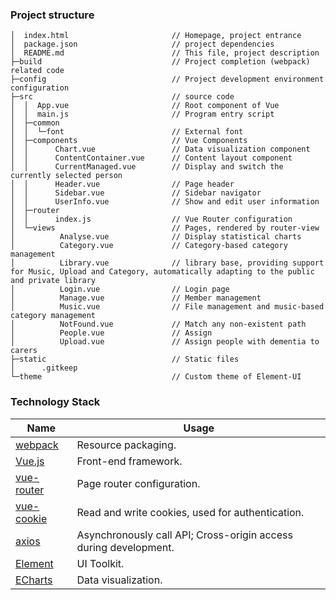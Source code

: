 ### Project structure

```
│  index.html                       // Homepage, project entrance
│  package.json                     // project dependencies
│  README.md                        // This file, project description
├─build                             // Project completion (webpack) related code
├─config                            // Project development environment configuration
├─src                               // source code
│  │  App.vue                       // Root component of Vue
│  │  main.js                       // Program entry script
│  ├─common
│  │  └─font                        // External font
│  ├─components                     // Vue Components
│  │      Chart.vue                 // Data visualization component
│  │      ContentContainer.vue      // Content layout component
│  │      CurrentManaged.vue        // Display and switch the currently selected person
│  │      Header.vue                // Page header
│  │      Sidebar.vue               // Sidebar navigator
│  │      UserInfo.vue              // Show and edit user information
│  ├─router
│  │      index.js                  // Vue Router configuration
│  └─views                          // Pages, rendered by router-view
│          Analyse.vue              // Display statistical charts
│          Category.vue             // Category-based category management
│          Library.vue              // library base, providing support for Music, Upload and Category, automatically adapting to the public and private library
│          Login.vue                // Login page
│          Manage.vue               // Member management
│          Music.vue                // File management and music-based category management
│          NotFound.vue             // Match any non-existent path
│          People.vue               // Assign 
│          Upload.vue               // Assign people with dementia to carers
├─static                            // Static files
│      .gitkeep
└─theme                             // Custom theme of Element-UI
```

### Technology Stack

| Name                                                      | Usage                                                        |
| --------------------------------------------------------- | ------------------------------------------------------------ |
| [webpack](https://github.com/webpack/webpack)             | Resource packaging.                                          |
| [Vue.js](https://github.com/vuejs/vue)                    | Front-end framework.                                         |
| [vue-router](https://github.com/vuejs/vue-router)         | Page router configuration.                                   |
| [vue-cookie](https://github.com/alfhen/vue-cookie#readme) | Read and write cookies, used for authentication.             |
| [axios](https://github.com/axios/axios)                   | Asynchronously call API; Cross-origin access during development. |
| [Element](https://github.com/ElemeFE/element)             | UI Toolkit.                                                  |
| [ECharts](https://github.com/apache/incubator-echarts)    | Data visualization.                                          |

